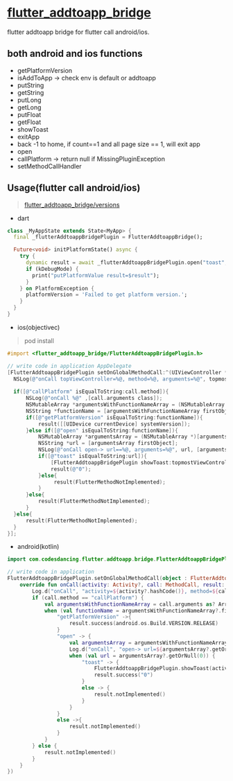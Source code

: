 # [flutter_addtoapp_bridge](https://pub.flutter-io.cn/packages/flutter_addtoapp_bridge)

flutter addtoapp bridge for flutter call android/ios.

## both android and ios functions
* getPlatformVersion
* isAddToApp -> check env is default or addtoapp
* putString
* getString
* putLong
* getLong
* putFloat
* getFloat
* showToast
* exitApp
* back -1 to home, if count==1 and all page size == 1, will exit app
* open
* callPlatform -> return null if MissingPluginException
* setMethodCallHandler


## Usage(flutter call android/ios)

> [flutter_addtoapp_bridge/versions](https://pub.flutter-io.cn/packages/flutter_addtoapp_bridge/versions)

- dart

```dart
class _MyAppState extends State<MyApp> {
  final _flutterAddtoappBridgePlugin = FlutterAddtoappBridge();

  Future<void> initPlatformState() async {
    try {
      dynamic result = await _flutterAddtoappBridgePlugin.open("toast", "Hi, I am from flutter!");
      if (kDebugMode) {
        print("putPlatformValue result=$result");
      }
    } on PlatformException {
      platformVersion = 'Failed to get platform version.';
    }
  }
}
```

- ios(objectivec)

> pod install

```objectivec
#import <flutter_addtoapp_bridge/FlutterAddtoappBridgePlugin.h>

// write code in application AppDelegate
[FlutterAddtoappBridgePlugin setOnGlobalMethodCall:^(UIViewController *topmostViewController, FlutterMethodCall *call, FlutterResult result) {
  NSLog(@"onCall topViewController=%@, method=%@, arguments=%@", topmostViewController, call.method, call.arguments);
  
  if([@"callPlatform" isEqualToString:call.method]){
      NSLog(@"onCall %@" ,[call.arguments class]);
      NSMutableArray *argumentsWithFunctionNameArray = (NSMutableArray *)call.arguments;
      NSString *functionName = [argumentsWithFunctionNameArray firstObject];
      if([@"getPlatformVersion" isEqualToString:functionName]){
          result([[UIDevice currentDevice] systemVersion]);
      }else if([@"open" isEqualToString:functionName]){
          NSMutableArray *argumentsArray = (NSMutableArray *)[argumentsWithFunctionNameArray objectAtIndex:1];
          NSString *url = [argumentsArray firstObject];
          NSLog(@"onCall open-> url==%@, arguments=%@", url, [argumentsArray objectAtIndex:1]);
          if([@"toast" isEqualToString:url]){
              [FlutterAddtoappBridgePlugin showToast:topmostViewController message:(NSString *)[argumentsArray objectAtIndex:1]];
              result(@"0");
          }else{
               result(FlutterMethodNotImplemented);
          }
      }else{
          result(FlutterMethodNotImplemented);
      }
  }else{
      result(FlutterMethodNotImplemented);
  }
}];
```

- android(kotlin)

```kotlin
import com.codesdancing.flutter.addtoapp.bridge.FlutterAddtoappBridgePlugin;

// write code in application
FlutterAddtoappBridgePlugin.setOnGlobalMethodCall(object : FlutterAddtoappBridgePlugin.OnGlobalMethodCall {
    override fun onCall(activity: Activity?, call: MethodCall, result: MethodChannel.Result) {
        Log.d("onCall", "activity=${activity?.hashCode()}, method=${call.method}, arguments=${call.arguments}")
        if (call.method == "callPlatform") {
            val argumentsWithFunctionNameArray = call.arguments as? ArrayList<*>
            when (val functionName = argumentsWithFunctionNameArray?.first()) {
                "getPlatformVersion" ->{
                    result.success(android.os.Build.VERSION.RELEASE)
                }
                "open" -> {
                    val argumentsArray = argumentsWithFunctionNameArray.getOrNull(1) as? ArrayList<*>
                    Log.d("onCall", "open-> url=${argumentsArray?.getOrNull(0)}, arguments=${argumentsArray?.getOrNull(1) as? String ?: ""}}")
                    when (val url = argumentsArray?.getOrNull(0)) {
                        "toast" -> {
                            FlutterAddtoappBridgePlugin.showToast(activity, argumentsArray.getOrNull(1) as? String ?: "")
                            result.success("0")
                        }
                        else -> {
                            result.notImplemented()
                        }
                    }
                }
                else ->{
                    result.notImplemented()
                }
            }
        } else {
            result.notImplemented()
        }
    }
})
```